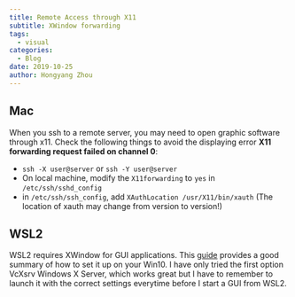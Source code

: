 ```yaml
---
title: Remote Access through X11
subtitle: XWindow forwarding
tags:
  - visual
categories:
  - Blog
date: 2019-10-25
author: Hongyang Zhou
---
```


## Mac

When you ssh to a remote server, you may need to open graphic software through x11. Check the following things to avoid the displaying error **X11 forwarding request failed on channel 0**:

* `ssh -X user@server` or `ssh -Y user@server`
* On local machine, modify the `X11forwarding` to `yes` in `/etc/ssh/sshd_config`
* in `/etc/ssh/ssh_config`, add `XAuthLocation /usr/X11/bin/xauth` (The location of xauth may change from version to version!)

## WSL2

WSL2 requires XWindow for GUI applications.
This [guide](https://techcommunity.microsoft.com/t5/windows-dev-appconsult/running-wsl-gui-apps-on-windows-10/ba-p/1493242) provides a good summary of how to set it up on your Win10.
I have only tried the first option VcXsrv Windows X Server, which works great but I have to remember to launch it with the correct settings everytime before I start a GUI from WSL2.
